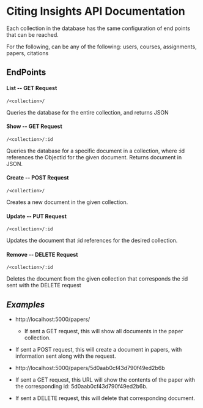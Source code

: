 # Citing Insights API Documentation

Each collection in the database has the same configuration of end points that can be reached.

For the following, <collection> can be any of the following: 
users, courses, assignments, papers, citations
  
## EndPoints


#### List --  GET Request


`/<collection>/`

Queries the database for the entire collection, and returns JSON


#### Show -- GET Request

`/<collection>/:id`

Queries the database for a specific document in a collection, where
:id references the ObjectId for the given document. Returns document in JSON.


#### Create -- POST Request

`/<collection>/`

Creates a new document in the given collection. 


#### Update -- PUT Request

`/<collection>/:id`

Updates the document that :id references for the desired collection. 


#### Remove -- DELETE Request

`/<collection>/:id`

Deletes the document from the given collection that corresponds the 
:id sent with the DELETE request


## *Examples*

* http://localhost:5000/papers/

  * If sent a GET request, this will show all documents in the paper collection.
 * If sent a POST request, this will create a document in papers, with information sent along with the request.

* http://localhost:5000/papers/5d0aab0cf43d790f49ed2b6b

 * If sent a GET request, this URL will show the contents of the paper with the corresponding 
id: 5d0aab0cf43d790f49ed2b6b.

 * If sent a DELETE request, this will delete that corresponding document.
